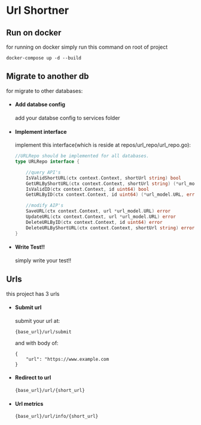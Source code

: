 
# Url Shortner

## Run on docker
for running on docker simply run this command on root of project
```
docker-compose up -d --build
```

## Migrate to another db
for migrate to other databases:

- #### Add databse config

    add your databse config to services folder

-  #### Implement interface

    implement this interface(which is reside at repos/url_repo/url_repo.go):
    ```go
    //URLRepo should be implemented for all databases.
    type URLRepo interface {

        //query API's
        IsValidShortURL(ctx context.Context, shortUrl string) bool
        GetURLByShortURL(ctx context.Context, shortUrl string) (*url_model.URL, error)
        IsValidID(ctx context.Context, id uint64) bool
        GetURLByID(ctx context.Context, id uint64) (*url_model.URL, error)

        //modify AIP's
        SaveURL(ctx context.Context, url *url_model.URL) error
        UpdateURL(ctx context.Context, url *url_model.URL) error
        DeleteURLByID(ctx context.Context, id uint64) error
        DeleteURLByShortURL(ctx context.Context, shortUrl string) error
    }
    ```
- #### Write Test!!
    simply write your test!!

## Urls
this project has 3 urls

- #### Submit url
    submit your url at:
    ```
    {base_url}/url/submit
    ```
    and with body of:
    ```
    {
        "url": "https://www.example.com
    }
    ```

- #### Redirect to url
    ```
    {base_url}/url/{short_url}
    ```

- #### Url metrics
    ```
    {base_url}/url/info/{short_url}
    ```

